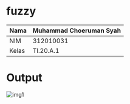 # fuzzy

 Nama      | Muhammad Choeruman Syah |
| ----------- | ----------- |
| NIM     | 312010031       |
| Kelas   | TI.20.A.1        |

# Output
![img1](/fuzzy/gambar/fuzzy1.png)
